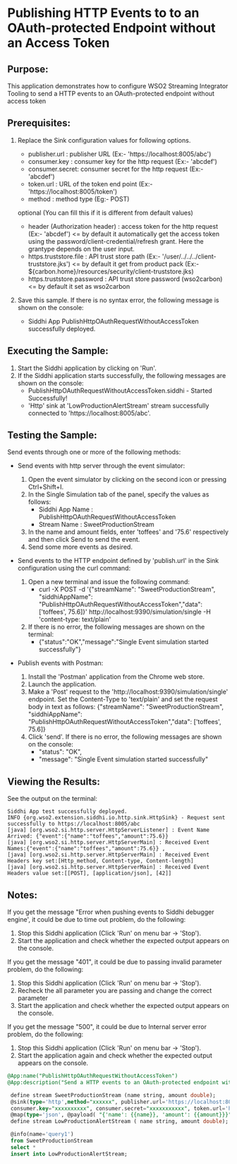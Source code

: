 # Publishing HTTP Events to to an OAuth-protected Endpoint without an Access Token

## Purpose:
This application demonstrates how to configure WSO2 Streaming Integrator Tooling to send a HTTP events to an OAuth-protected
endpoint without access token
## Prerequisites:
1. Replace the Sink configuration values for following options.
    - publisher.url : publisher URL (Ex:- 'https://localhost:8005/abc')
    - consumer.key  : consumer key for the http request (Ex:- 'abcdef')
    - consumer.secret: consumer secret for the http request (Ex:- 'abcdef')
    - token.url     : URL of the token end point (Ex:- 'https://localhost:8005/token')
    - method        : method type (Eg:- POST)

    optional (You can fill this if it is different from default values)
    - header (Authorization header)  : access token for the http request (Ex:- 'abcdef') <= by default
    it automatically get the access token using the password/client-credential/refresh grant. Here the grantype depends on the user input.
    - https.truststore.file : API trust store path (Ex:- '/user/../../../client-truststore.jks') <= by default
    it get from product pack (Ex:- ${carbon.home}/resources/security/client-truststore.jks)
    - https.truststore.password :  API trust store password (wso2carbon) <= by default it set as wso2carbon

2. Save this sample. If there is no syntax error, the following message is shown on the console:
    * Siddhi App PublishHttpOAuthRequestWithoutAccessToken successfully deployed.


## Executing the Sample:
1. Start the Siddhi application by clicking on 'Run'.
2. If the Siddhi application starts successfully, the following messages are shown on the console:
    * PublishHttpOAuthRequestWithoutAccessToken.siddhi - Started Successfully!
    * 'Http' sink at 'LowProductionAlertStream' stream successfully connected to 'https://localhost:8005/abc'.

## Testing the Sample:
Send events through one or more of the following methods:
* Send events with http server through the event simulator:
    1. Open the event simulator by clicking on the second icon or pressing Ctrl+Shift+I.
	2. In the Single Simulation tab of the panel, specify the values as follows:
        * Siddhi App Name  : PublishHttpOAuthRequestWithoutAccessToken
        * Stream Name     : SweetProductionStream
    3. In the name and amount fields, enter 'toffees' and '75.6' respectively and then click Send to send the event.
    4. Send some more events as desired.

* Send events to the HTTP endpoint defined by 'publish.url' in the Sink configuration using the curl command:
    1. Open a new terminal and issue the following command:
        * curl -X POST -d '{"streamName": "SweetProductionStream", "siddhiAppName": "PublishHttpOAuthRequestWithoutAccessToken","data": ['toffees', 75.6]}' http://localhost:9390/simulation/single -H 'content-type: text/plain'
    2. If there is no error, the following messages are shown on the terminal:
        *  {"status":"OK","message":"Single Event simulation started successfully"}

* Publish events with Postman:
    1. Install the 'Postman' application from the Chrome web store.
    2. Launch the application.
    3. Make a 'Post' request to the 'http://localhost:9390/simulation/single' endpoint. Set the Content-Type to 'text/plain' and set the request body in text as follows:
	{"streamName": "SweetProductionStream", "siddhiAppName": "PublishHttpOAuthRequestWithoutAccessToken","data": ['toffees', 75.6]}
    4. Click 'send'. If there is no error, the following messages are shown on the console:
        *  "status": "OK",
        *  "message": "Single Event simulation started successfully"

## Viewing the Results:
See the output on the terminal:
```
Siddhi App test successfully deployed.
INFO {org.wso2.extension.siddhi.io.http.sink.HttpSink} - Request sent successfully to https://localhost:8005/abc
[java] [org.wso2.si.http.server.HttpServerListener] : Event Name Arrived: {"event":{"name":"toffees","amount":75.6}}
[java] [org.wso2.si.http.server.HttpServerMain] : Received Event Names:{"event":{"name":"toffees","amount":75.6}} ,
[java] [org.wso2.si.http.server.HttpServerMain] : Received Event Headers key set:[Http_method, Content-type, Content-length]
[java] [org.wso2.si.http.server.HttpServerMain] : Received Event Headers value set:[[POST], [application/json], [42]]
```

## Notes:
If you get the message "Error when pushing events to Siddhi debugger engine', it could be due to time out problem, do the following:
1. Stop this Siddhi application (Click 'Run' on menu bar -> 'Stop').
2. Start the application and check whether the expected output appears on the console.

If you get the message "401", it could be due to passing invalid parameter problem, do the following:
1. Stop this Siddhi application (Click 'Run' on menu bar -> 'Stop').
2. Recheck the all parameter you are passing and change the correct parameter
3. Start the application and check whether the expected output appears on the console.

If you get the message "500", it could be due to Internal server error problem, do the following:
1. Stop this Siddhi application (Click 'Run' on menu bar -> 'Stop').
2. Start the application again and check whether the expected output appears on the console.


```sql
@App:name("PublishHttpOAuthRequestWithoutAccessToken")
@App:description("Send a HTTP events to an OAuth-protected endpoint without access token")

 define stream SweetProductionStream (name string, amount double);
 @sink(type='http',method="xxxxxx", publisher.url='https://localhost:8005/abc', headers="'Content-Type: xxxxx'",
 consumer.key="xxxxxxxxxx", consumer.secret="xxxxxxxxxxx", token.url='https://localhost:8005/token',
 @map(type='json', @payload( "{'name': {{name}}, 'amount': {{amount}}}")))
 define stream LowProductionAlertStream ( name string, amount double);

 @info(name='query1')
 from SweetProductionStream
 select *
 insert into LowProductionAlertStream;
```